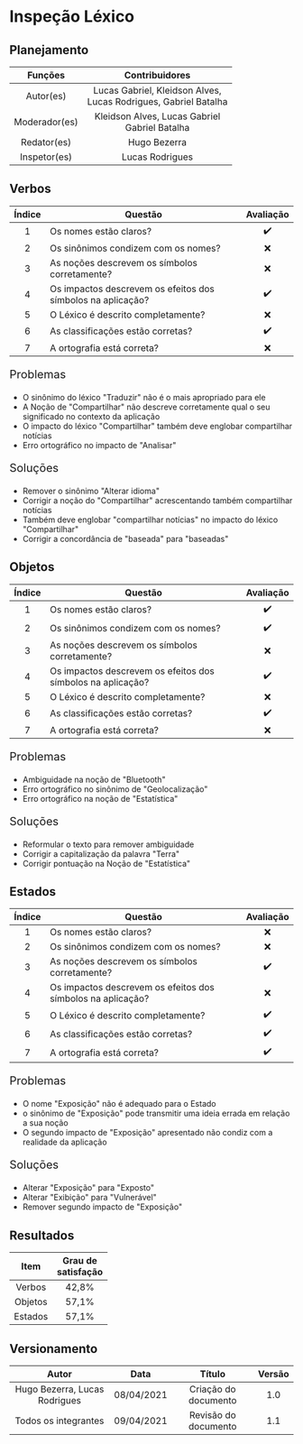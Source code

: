 # Inspeção Léxico

## Planejamento

| Funções   |   Contribuidores   |
| :----------: | :----: |
| Autor(es)    |   Lucas Gabriel, Kleidson Alves,<br>Lucas Rodrigues, Gabriel Batalha   |
| Moderador(es)| Kleidson Alves, Lucas Gabriel<br>Gabriel Batalha|
| Redator(es)  | Hugo Bezerra |
| Inspetor(es) |  Lucas Rodrigues |

## Verbos
|Índice|Questão|Avaliação|
|:--:|--|:--:|
|1|Os nomes estão claros?|:heavy_check_mark:
|2|Os sinônimos condizem com os nomes?|:x:
|3|As noções descrevem os símbolos corretamente?|:x:
|4|Os impactos descrevem os efeitos dos símbolos na aplicação?|:heavy_check_mark:
|5|O Léxico é descrito completamente?|:x:
|6|As classificações estão corretas?|:heavy_check_mark:
|7|A ortografia está correta?|:x:

<div style= "font-size:20px;"><p>Problemas</p></div>

- O sinônimo do léxico "Traduzir" não é o mais apropriado para ele
- A Noção de "Compartilhar" não descreve corretamente qual o seu significado no contexto da aplicação 
- O impacto do léxico "Compartilhar" também deve englobar compartilhar notícias
- Erro ortográfico no impacto de "Analisar"

<div style= "font-size:20px;"><p>Soluções</p></div>

- Remover o sinônimo "Alterar idioma"
- Corrigir a noção do "Compartilhar" acrescentando também compartilhar notícias
- Também deve englobar "compartilhar notícias" no impacto do léxico "Compartilhar"
- Corrigir a concordância de "baseada" para "baseadas"

## Objetos
|Índice|Questão|Avaliação|
|:--:|--|:--:|
|1|Os nomes estão claros?|:heavy_check_mark:
|2|Os sinônimos condizem com os nomes?|:heavy_check_mark:
|3|As noções descrevem os símbolos corretamente?|:x:
|4|Os impactos descrevem os efeitos dos símbolos na aplicação?|:heavy_check_mark:
|5|O Léxico é descrito completamente?|:x:
|6|As classificações estão corretas?|:heavy_check_mark:
|7|A ortografia está correta?|:x:

<div style= "font-size:20px;"><p>Problemas</p></div>

- Ambiguidade na noção de "Bluetooth" 
- Erro ortográfico no sinônimo de "Geolocalização"
- Erro ortográfico na noção de "Estatística"

<div style= "font-size:20px;"><p>Soluções</p></div>

- Reformular o texto para remover ambiguidade
- Corrigir a capitalização da palavra "Terra"
- Corrigir pontuação na Noção de "Estatística"

## Estados
|Índice|Questão|Avaliação|
|:--:|--|:--:|
|1|Os nomes estão claros?|:x:
|2|Os sinônimos condizem com os nomes?|:x:
|3|As noções descrevem os símbolos corretamente?|:heavy_check_mark:
|4|Os impactos descrevem os efeitos dos símbolos na aplicação?|:x:
|5|O Léxico é descrito completamente?|:heavy_check_mark:
|6|As classificações estão corretas?|:heavy_check_mark:
|7|A ortografia está correta?|:heavy_check_mark:

<div style= "font-size:20px;"><p>Problemas</p></div>

- O nome "Exposição" não é adequado para o Estado
- o sinônimo de "Exposição" pode transmitir uma ideia errada em relação a sua noção
- O segundo impacto de "Exposição" apresentado não condiz com a realidade da aplicação

<div style= "font-size:20px;"><p>Soluções</p></div>

- Alterar "Exposição" para "Exposto"
- Alterar "Exibição" para "Vulnerável"
- Remover segundo impacto de "Exposição"

## Resultados

|Item|Grau de <br>satisfação|
|:--:|:--:|
|Verbos|42,8%|
|Objetos|57,1%|
|Estados|57,1%|

## Versionamento

| Autor     | Data       | Título     | Versão     |
| :--------:| :--------: | :--------: | :--------: |
|Hugo Bezerra, Lucas Rodrigues|08/04/2021|Criação do documento|1.0|
|Todos os integrantes|09/04/2021 |Revisão do documento|1.1|
 